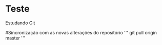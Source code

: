 # Teste
Estudando Git




#Sincronização com as novas alterações do repositório
'''
git pull origin master
'''
